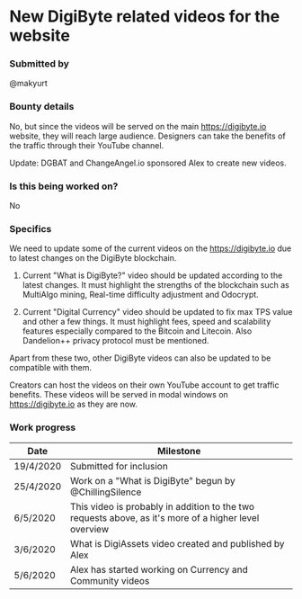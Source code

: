 # New DigiByte related videos for the website

### Submitted by
@makyurt

### Bounty details
No, but since the videos will be served on the main https://digibyte.io website, they will reach large audience. Designers can take the benefits of the traffic through their YouTube channel.

Update: DGBAT and ChangeAngel.io sponsored Alex to create new videos.

### Is this being worked on?
No

### Specifics
We need to update some of the current videos on the https://digibyte.io due to latest changes on the DigiByte blockchain.

1) Current "What is DigiByte?" video should be updated according to the latest changes. It must highlight the strengths of the blockchain such as MultiAlgo mining, Real-time difficulty adjustment and Odocrypt.

2) Current "Digital Currency" video should be updated to fix max TPS value and other a few things. It must highlight fees, speed and scalability features especially compared to the Bitcoin and Litecoin. Also Dandelion++ privacy protocol must be mentioned.

Apart from these two, other DigiByte videos can also be updated to be compatible with them.

Creators can host the videos on their own YouTube account to get traffic benefits. These videos will be served in modal windows on https://digibyte.io as they are now.

### Work progress

| Date | Milestone |
| --- | --- |
| 19/4/2020 | Submitted for inclusion |
| 25/4/2020 | Work on a "What is DigiByte" begun by @ChillingSilence |
| 6/5/2020 | This video is probably in addition to the two requests above, as it's more of a higher level overview |
| 3/6/2020 | What is DigiAssets video created and published by Alex |
| 5/6/2020 | Alex has started working on Currency and Community videos |
